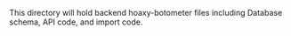 This directory will hold backend hoaxy-botometer files including Database schema, API code, and import code.
